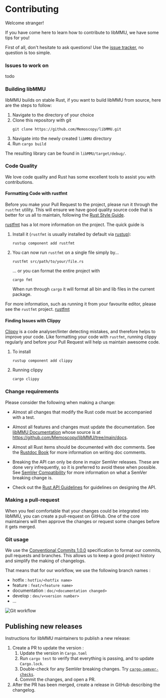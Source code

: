 # Contributing

Welcome stranger!

If you have come here to learn how to contribute to libMMU, we have some tips for you!

First of all, don't hesitate to ask questions!
Use the [issue tracker](https://github.com/Memoscopy/libMMU/issues), no question is too simple.

### Issues to work on

todo

### Building libMMU

libMMU builds on stable Rust, if you want to build libMMU from source, here are the steps to follow:

1. Navigate to the directory of your choice
2. Clone this repository with git
    ```
    git clone https://github.com/Memoscopy/libMMU.git
    ```
3. Navigate into the newly created `libMMU` directory
4. Run `cargo build`

The resulting library can be found in `libMMU/target/debug/`.

### Code Quality

We love code quality and Rust has some excellent tools to assist you with contributions.

#### Formatting Code with rustfmt

Before you make your Pull Request to the project, please run it through the `rustfmt` utility.
This will ensure we have good quality source code that is better for us all to maintain, following the [Rust Style Guide](https://doc.rust-lang.org/beta/style-guide/index.html).

[rustfmt](https://github.com/rust-lang/rustfmt) has a lot more information on the project.
The quick guide is

1. Install it (`rustfmt` is usually installed by default via [rustup](https://rustup.rs/)):
    ```
    rustup component add rustfmt
    ```
2. You can now run `rustfmt` on a single file simply by...
    ```
    rustfmt src/path/to/your/file.rs
    ```
    ... or you can format the entire project with
    ```
    cargo fmt
    ```
    When run through `cargo` it will format all bin and lib files in the current package.

For more information, such as running it from your favourite editor, please see the `rustfmt` project. [rustfmt](https://github.com/rust-lang/rustfmt)


#### Finding Issues with Clippy

[Clippy](https://doc.rust-lang.org/clippy/) is a code analyser/linter detecting mistakes, and therefore helps to improve your code.
Like formatting your code with `rustfmt`, running clippy regularly and before your Pull Request will help us maintain awesome code.

1. To install
    ```
    rustup component add clippy
    ```
2. Running clippy
    ```
    cargo clippy
    ```

### Change requirements

Please consider the following when making a change:

* Almost all changes that modify the Rust code must be accompanied with a test.

* Almost all features and changes must update the documentation.
  See [libMMU Documentation](https://memoscopy.github.io/libMMU/) whose source is at <https://github.com/Memoscopy/libMMU/tree/main/docs>.

* Almost all Rust items should be documented with doc comments.
  See the [Rustdoc Book](https://doc.rust-lang.org/rustdoc/) for more information on writing doc comments.

* Breaking the API can only be done in major SemVer releases.
  These are done very infrequently, so it is preferred to avoid these when possible.
  See [SemVer Compatibility](https://doc.rust-lang.org/cargo/reference/semver.html) for more information on what a SemVer breaking change is.

* Check out the [Rust API Guidelines](https://rust-lang.github.io/api-guidelines/) for guidelines on designing the API.

### Making a pull-request

When you feel comfortable that your changes could be integrated into libMMU, you can create a pull-request on GitHub.
One of the core maintainers will then approve the changes or request some changes before it gets merged.

### Git usage

We use the [Conventional Commits 1.0.0](https://www.conventionalcommits.org/en/v1.0.0/) specification to format our commits, pull requests and branches. This allows us to keep a good project history and simplify the making of changelogs.

That means that for our workflow, we use the following branch names :
- hotfix : `hotfix/<hotfix name>`
- feature : `feat/<feature name>`
- documentation : `doc/<documentation changed>`
- develop : `dev/v<version number>`
- ...
  
![Git workflow](https://miro.medium.com/v2/resize:fit:1100/format:webp/1*tnvRls6Dg7vFt0zGdtfu_w.png "Git workflow")

## Publishing new releases

Instructions for libMMU maintainers to publish a new release:

1. Create a PR to update the version :
    1. Update the version in `Cargo.toml`
    2. Run `cargo test` to verify that everything is passing, and to update `Cargo.lock`.
    3. Double-check for any SemVer breaking changes.
       Try [`cargo-semver-checks`](https://crates.io/crates/cargo-semver-checks).
    4. Commit the changes, and open a PR.
2. After the PR has been merged, create a release in GitHub describing the changelog.

